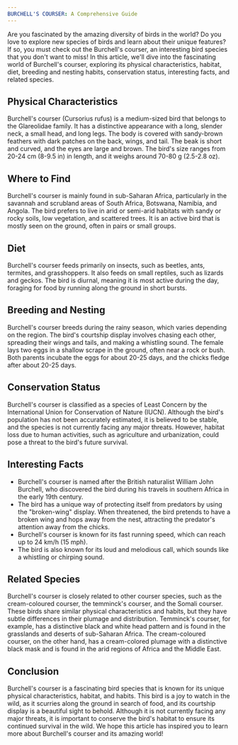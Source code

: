 ```yaml
---
BURCHELL'S COURSER: A Comprehensive Guide
---
```


Are you fascinated by the amazing diversity of birds in the world? Do you love to explore new species of birds and learn about their unique features? If so, you must check out the Burchell's courser, an interesting bird species that you don't want to miss! In this article, we'll dive into the fascinating world of Burchell's courser, exploring its physical characteristics, habitat, diet, breeding and nesting habits, conservation status, interesting facts, and related species.

## Physical Characteristics

Burchell's courser (Cursorius rufus) is a medium-sized bird that belongs to the Glareolidae family. It has a distinctive appearance with a long, slender neck, a small head, and long legs. The body is covered with sandy-brown feathers with dark patches on the back, wings, and tail. The beak is short and curved, and the eyes are large and brown. The bird's size ranges from 20-24 cm (8-9.5 in) in length, and it weighs around 70-80 g (2.5-2.8 oz).

## Where to Find

Burchell's courser is mainly found in sub-Saharan Africa, particularly in the savannah and scrubland areas of South Africa, Botswana, Namibia, and Angola. The bird prefers to live in arid or semi-arid habitats with sandy or rocky soils, low vegetation, and scattered trees. It is an active bird that is mostly seen on the ground, often in pairs or small groups.

## Diet

Burchell's courser feeds primarily on insects, such as beetles, ants, termites, and grasshoppers. It also feeds on small reptiles, such as lizards and geckos. The bird is diurnal, meaning it is most active during the day, foraging for food by running along the ground in short bursts.

## Breeding and Nesting

Burchell's courser breeds during the rainy season, which varies depending on the region. The bird's courtship display involves chasing each other, spreading their wings and tails, and making a whistling sound. The female lays two eggs in a shallow scrape in the ground, often near a rock or bush. Both parents incubate the eggs for about 20-25 days, and the chicks fledge after about 20-25 days.

## Conservation Status

Burchell's courser is classified as a species of Least Concern by the International Union for Conservation of Nature (IUCN). Although the bird's population has not been accurately estimated, it is believed to be stable, and the species is not currently facing any major threats. However, habitat loss due to human activities, such as agriculture and urbanization, could pose a threat to the bird's future survival.

## Interesting Facts

-   Burchell's courser is named after the British naturalist William John Burchell, who discovered the bird during his travels in southern Africa in the early 19th century.
-   The bird has a unique way of protecting itself from predators by using the "broken-wing" display. When threatened, the bird pretends to have a broken wing and hops away from the nest, attracting the predator's attention away from the chicks.
-   Burchell's courser is known for its fast running speed, which can reach up to 24 km/h (15 mph).
-   The bird is also known for its loud and melodious call, which sounds like a whistling or chirping sound.

## Related Species

Burchell's courser is closely related to other courser species, such as the cream-coloured courser, the temminck's courser, and the Somali courser. These birds share similar physical characteristics and habits, but they have subtle differences in their plumage and distribution. Temminck's courser, for example, has a distinctive black and white head pattern and is found in the grasslands and deserts of sub-Saharan Africa. The cream-coloured courser, on the other hand, has a cream-colored plumage with a distinctive black mask and is found in the arid regions of Africa and the Middle East.

## Conclusion

Burchell's courser is a fascinating bird species that is known for its unique physical characteristics, habitat, and habits. This bird is a joy to watch in the wild, as it scurries along the ground in search of food, and its courtship display is a beautiful sight to behold. Although it is not currently facing any major threats, it is important to conserve the bird's habitat to ensure its continued survival in the wild. We hope this article has inspired you to learn more about Burchell's courser and its amazing world!
